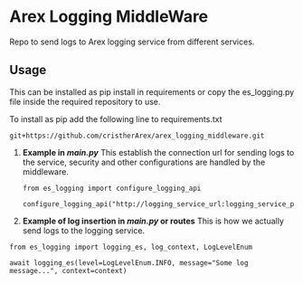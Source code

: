 # Arex Logging MiddleWare
Repo to send logs to Arex logging service from different services.

## Usage

This can be installed as pip install in requirements or copy the es_logging.py file inside the required repository to use.

To install as pip add the following line to requirements.txt
  ```
  git+https://github.com/cristherArex/arex_logging_middleware.git
  ```
1. **Example in *main.py*** This establish the connection url for sending logs to the service, security and other configurations are handled by the middleware.
   ```
   from es_logging import configure_logging_api
   
   configure_logging_api("http://logging_service_url:logging_service_port/log")
   ```
 2. **Example of log insertion in *main.py* or routes** This is how we actually send logs to the logging service.
   ```
   from es_logging import logging_es, log_context, LogLevelEnum
   
   await logging_es(level=LogLevelEnum.INFO, message="Some log message...", context=context)
   ```
